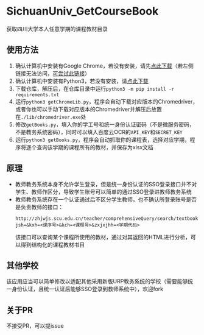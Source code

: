 # SichuanUniv_GetCourseBook
获取四川大学本人任意学期的课程教材目录

## 使用方法
1. 确认计算机中安装有Google Chrome，若没有安装，请先[点此下载](https://www.google.com/chrome/thank-you.html?statcb=1&installdataindex=empty&defaultbrowser=0&standalone=1)（若左侧链接无法访问，[可尝试此链接](https://www.google.cn/chrome/thank-you.html?statcb=1&installdataindex=empty&defaultbrowser=0&standalone=1)）
2. 确认计算机中安装有Python3，若没有安装，请[点此下载](https://www.python.org/downloads/)
3. 下载仓库，解压后，在仓库目录中运行`python3 -m pip install -r requirements.txt`
4. 运行`python3 getChromeLib.py`，程序会自动下载对应版本的Chromedriver，或者你也可以手动下载对应版本的Chromedriver并解压后放置在`./lib/chromedriver.exe`处
5. 修改`getBooks.py`，填入你的学工号和统一身份认证密码（不是微服务密码，不是教务系统密码），同时可以填入百度云OCR的`API_KEY`和`SECRET_KEY`
6. 运行`python3 getBooks.py`，程序会自动抓取你的课程表，选择对应学期，程序将逐个查询该学期的课程所有的教材，并保存为xlsx文档

## 原理
* 教师教务系统本身不允许学生登录，但是统一身份认证的SSO登录接口并不对学生、教师作区分，导致学生账号可以简单的通过SSO登录进教师教务系统
* 教师教务系统存在一个认证通过后不区分学生教师，也不确认所登录账号是否是负责教师的接口：
  ```
  http://zhjwjs.scu.edu.cn/teacher/comprehensiveQuery/search/textbookSpecified/show?jsh=&kxh=<课序号>&kch=<课程号>&zxjxjhh=<学期代码>
  ```
  该接口可以查询某个课程所使用的教材，通过对其返回的HTML进行分析，可以得到结构化的课程教材书目
  
## 其他学校
该应用应当可以简单修改以适配其他采用新版URP教务系统的学校（需要能够统一身份认证，且统一认证后能够SSO登录到教师系统中），欢迎fork

## 关于PR
不接受PR，可以提issue
